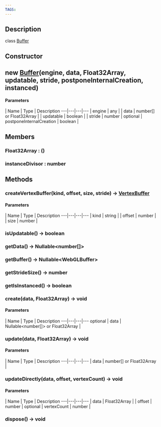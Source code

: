 ```yaml
---
TAGS:
---
```

## Description

class [Buffer](/classes/3.1/Buffer)



## Constructor

## new [Buffer](/classes/3.1/Buffer)(engine, data, Float32Array, updatable, stride, postponeInternalCreation, instanced)



#### Parameters
 | Name | Type | Description
---|---|---|---
 | engine | any | 
 | data | number[] or Float32Array | 
 | updatable | boolean | 
 | stride | number | 
optional | postponeInternalCreation | boolean | 
## Members

### Float32Array : ()


### instanceDivisor : number


## Methods

### createVertexBuffer(kind, offset, size, stride) &rarr; [VertexBuffer](/classes/3.1/VertexBuffer)



#### Parameters
 | Name | Type | Description
---|---|---|---
 | kind | string | 
 | offset | number | 
 | size | number | 
### isUpdatable() &rarr; boolean


### getData() &rarr; Nullable&lt;number[]&gt;


### getBuffer() &rarr; Nullable&lt;WebGLBuffer&gt;


### getStrideSize() &rarr; number


### getIsInstanced() &rarr; boolean


### create(data, Float32Array) &rarr; void



#### Parameters
 | Name | Type | Description
---|---|---|---
optional | data | Nullable&lt;number[]&gt; or Float32Array | 
### update(data, Float32Array) &rarr; void



#### Parameters
 | Name | Type | Description
---|---|---|---
 | data | number[] or Float32Array | 
### updateDirectly(data, offset, vertexCount) &rarr; void



#### Parameters
 | Name | Type | Description
---|---|---|---
 | data | Float32Array | 
 | offset | number | 
optional | vertexCount | number | 
### dispose() &rarr; void


